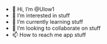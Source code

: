 - 👋 Hi, I’m @Ulow1
- 👀 I’m interested in stuff
- 🌱 I’m currently learning stuff
- 💞️ I’m looking to collaborate on stuff
- 📫 How to reach me app stuff

<!---
Ulow1/Ulow1 is a ✨ special ✨ repository because its `README.md` (this file) appears on your GitHub profile.
You can click the Preview link to take a look at your changes.
--->
